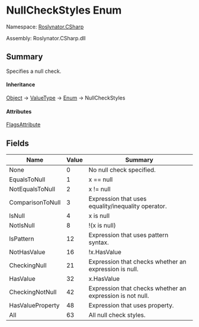 # NullCheckStyles Enum

Namespace: [Roslynator.CSharp](../README.md)

Assembly: Roslynator\.CSharp\.dll

## Summary

Specifies a null check\.

#### Inheritance

[Object](https://docs.microsoft.com/en-us/dotnet/api/system.object) &#x2192; [ValueType](https://docs.microsoft.com/en-us/dotnet/api/system.valuetype) &#x2192; [Enum](https://docs.microsoft.com/en-us/dotnet/api/system.enum) &#x2192; NullCheckStyles

#### Attributes

[FlagsAttribute](https://docs.microsoft.com/en-us/dotnet/api/system.flagsattribute)

## Fields

| Name| Value| Summary|
| --- | --- | --- |
| None | 0 | No null check specified\. |
| EqualsToNull | 1 | x == null |
| NotEqualsToNull | 2 | x \!= null |
| ComparisonToNull | 3 | Expression that uses equality/inequality operator\. |
| IsNull | 4 | x is null |
| NotIsNull | 8 | \!\(x is null\) |
| IsPattern | 12 | Expression that uses pattern syntax\. |
| NotHasValue | 16 | \!x\.HasValue |
| CheckingNull | 21 | Expression that checks whether an expression is null\. |
| HasValue | 32 | x\.HasValue |
| CheckingNotNull | 42 | Expression that checks whether an expression is not null\. |
| HasValueProperty | 48 | Expression that uses  property\. |
| All | 63 | All null check styles\. |

